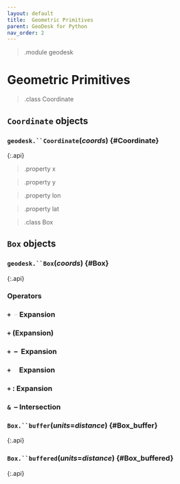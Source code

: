 ```yaml
---
layout: default
title:  Geometric Primitives
parent: GeoDesk for Python
nav_order: 2
---
```


> .module geodesk

# Geometric Primitives

> .class Coordinate 

## `Coordinate` objects

### `geodesk.``Coordinate`(*coords*) {#Coordinate}
{:.api}

> .property x
 
> .property y

> .property lon

> .property lat

> .class Box

## `Box` objects

### `geodesk.``Box`(*coords*) {#Box}
{:.api}

### Operators

### `+` <span style="color:#e0e0e0">&nbsp;&ndash;</span> Expansion

### `+` (Expansion)

### `+` &nbsp;&ndash;&nbsp; Expansion

### `+` &nbsp;&nbsp;&nbsp; Expansion


### `+` : Expansion

### `&` &nbsp;&ndash; Intersection

### `Box.``buffer`(*units*=*distance*) {#Box_buffer}
{:.api}

### `Box.``buffered`(*units*=*distance*) {#Box_buffered}
{:.api}

